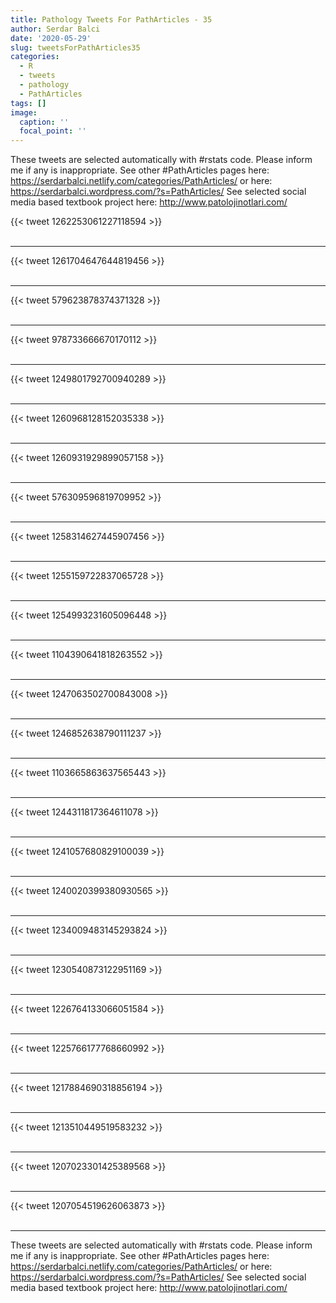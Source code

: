 ```yaml
---
title: Pathology Tweets For PathArticles - 35
author: Serdar Balci
date: '2020-05-29'
slug: tweetsForPathArticles35
categories:
  - R
  - tweets
  - pathology
  - PathArticles
tags: []
image:
  caption: ''
  focal_point: ''
---
```



These tweets are selected automatically with #rstats code. Please inform me if any is inappropriate.
See other #PathArticles pages here: https://serdarbalci.netlify.com/categories/PathArticles/  or here: https://serdarbalci.wordpress.com/?s=PathArticles/ 
See selected social media based textbook project here: http://www.patolojinotlari.com/

{{< tweet 1262253061227118594 >}}
<br>
<br>
<hr>
{{< tweet 1261704647644819456 >}}
<br>
<br>
<hr>
{{< tweet 579623878374371328 >}}
<br>
<br>
<hr>
{{< tweet 978733666670170112 >}}
<br>
<br>
<hr>
{{< tweet 1249801792700940289 >}}
<br>
<br>
<hr>
{{< tweet 1260968128152035338 >}}
<br>
<br>
<hr>
{{< tweet 1260931929899057158 >}}
<br>
<br>
<hr>
{{< tweet 576309596819709952 >}}
<br>
<br>
<hr>
{{< tweet 1258314627445907456 >}}
<br>
<br>
<hr>
{{< tweet 1255159722837065728 >}}
<br>
<br>
<hr>
{{< tweet 1254993231605096448 >}}
<br>
<br>
<hr>
{{< tweet 1104390641818263552 >}}
<br>
<br>
<hr>
{{< tweet 1247063502700843008 >}}
<br>
<br>
<hr>
{{< tweet 1246852638790111237 >}}
<br>
<br>
<hr>
{{< tweet 1103665863637565443 >}}
<br>
<br>
<hr>
{{< tweet 1244311817364611078 >}}
<br>
<br>
<hr>
{{< tweet 1241057680829100039 >}}
<br>
<br>
<hr>
{{< tweet 1240020399380930565 >}}
<br>
<br>
<hr>
{{< tweet 1234009483145293824 >}}
<br>
<br>
<hr>
{{< tweet 1230540873122951169 >}}
<br>
<br>
<hr>
{{< tweet 1226764133066051584 >}}
<br>
<br>
<hr>
{{< tweet 1225766177768660992 >}}
<br>
<br>
<hr>
{{< tweet 1217884690318856194 >}}
<br>
<br>
<hr>
{{< tweet 1213510449519583232 >}}
<br>
<br>
<hr>
{{< tweet 1207023301425389568 >}}
<br>
<br>
<hr>
{{< tweet 1207054519626063873 >}}
<br>
<br>
<hr>


These tweets are selected automatically with #rstats code. Please inform me if any is inappropriate.
See other #PathArticles pages here: https://serdarbalci.netlify.com/categories/PathArticles/  or here: https://serdarbalci.wordpress.com/?s=PathArticles/ 
See selected social media based textbook project here: http://www.patolojinotlari.com/
